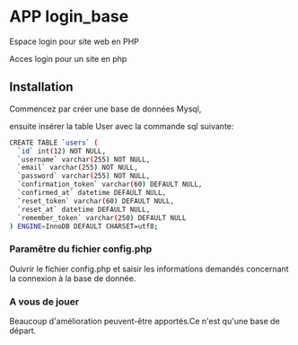 # APP login_base

Espace login pour site web en PHP

Acces login pour un site en php

## Installation

Commencez par créer une base de données Mysql,

ensuite insérer la table User avec la commande sql suivante:

```bash
CREATE TABLE `users` (
  `id` int(12) NOT NULL,
  `username` varchar(255) NOT NULL,
  `email` varchar(255) NOT NULL,
  `password` varchar(255) NOT NULL,
  `confirmation_token` varchar(60) DEFAULT NULL,
  `confirmed_at` datetime DEFAULT NULL,
  `reset_token` varchar(60) DEFAULT NULL,
  `reset_at` datetime DEFAULT NULL,
  `remember_token` varchar(250) DEFAULT NULL
) ENGINE=InnoDB DEFAULT CHARSET=utf8;
```

### Paramêtre du fichier config.php

Ouivrir le fichier config.php et saisir les informations demandés concernant la connexion à la base de donnée.

### A vous de jouer

Beaucoup d'amélioration peuvent-être apportés.Ce n'est qu'une base de départ.

